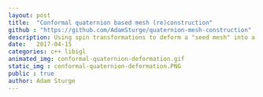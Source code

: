```yaml
---
layout: post
title:  "Conformal quaternion based mesh (re)construction"
github : "https://github.com/AdamSturge/quaternion-mesh-construction"
description: Using spin transformations to deform a "seed mesh" into a target mesh. Animation is sped up for affect. Run while listening to "I'll make a man out of you" from the Mulan soundtrack for best results.
date:   2017-04-15
categories: c++ libigl
animated_img: conformal-quaternion-deformation.gif
static_img : conformal-quaternion-deformation.PNG
public : true
author: Adam Sturge
---
```



